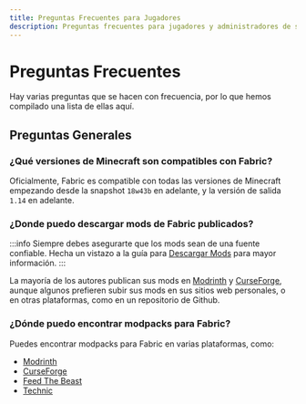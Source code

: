 ```yaml
---
title: Preguntas Frecuentes para Jugadores
description: Preguntas frecuentes para jugadores y administradores de servidores relacionadas con Fabric.
---
```


# Preguntas Frecuentes

Hay varias preguntas que se hacen con frecuencia, por lo que hemos compilado una lista de ellas aquí.

## Preguntas Generales

### ¿Qué versiones de Minecraft son compatibles con Fabric?

Oficialmente, Fabric es compatible con todas las versiones de Minecraft empezando desde la snapshot `18w43b` en adelante, y la versión de salida `1.14` en adelante.

### ¿Donde puedo descargar mods de Fabric publicados?

:::info
Siempre debes asegurarte que los mods sean de una fuente confiable. Hecha un vistazo a la guía para [Descargar Mods](./finding-mods.md) para mayor información.
:::

La mayoría de los autores publican sus mods en [Modrinth](https://modrinth.com/mods?g=categories:%27fabric%27) y [CurseForge](https://www.curseforge.com/minecraft/search?page=1\&pageSize=20\&sortType=1\&class=mc-mods\&gameFlavorsIds=4), aunque algunos prefieren subir sus mods en sus sitios web personales, o en otras plataformas, como en un repositorio de Github.

### ¿Dónde puedo encontrar modpacks para Fabric?

Puedes encontrar modpacks para Fabric en varias plataformas, como:

- [Modrinth](https://modrinth.com/modpacks?g=categories:%27fabric%27)
- [CurseForge](https://www.curseforge.com/minecraft/search?page=1\&pageSize=20\&sortType=1\&class=modpacks\&gameFlavorsIds=4)
- [Feed The Beast](https://www.feed-the-beast.com/ftb-app)
- [Technic](https://www.technicpack.net/modpacks)
